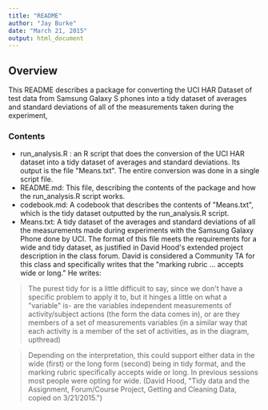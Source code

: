 ```yaml
---
title: "README"
author: "Jay Burke"
date: "March 21, 2015"
output: html_document
---
```


## Overview

This README describes a package for converting the UCI HAR Dataset of test data from Samsung Galaxy S phones into a tidy dataset of averages and standard deviations of all of the measurements taken during the experiment,

### Contents

- run_analysis.R : an R script that does the conversion of the UCI HAR dataset into a tidy dataset of averages and standard deviations.  Its output is the file "Means.txt". The entire conversion was done in a single script file.
- README.md: This file, describing the contents of the package and how the run_analysis.R script works.
- codebook.md: A codebook that describes the contents of "Means.txt", which is the tidy dataset outputted by the run_analysis.R script.
- Means.txt: A tidy dataset of the averages and standard deviations of all the measurements made during experiments with the Samsung Galaxy Phone done by UCI.  The format of this file meets the requirements for a wide and tidy dataset, as justified in David Hood's extended project description in the class forum.   David is considered a Community TA for this class and specifically writes that the "marking rubric ... accepts wide or long." He writes:

> The purest tidy for is a little difficult to say, since we don't have a specific problem to apply it to, but it hinges a little on what a "variable" is- are the variables independent measurements of activity/subject actions (the form the data comes in), or are they members of a set of measurements variables (in a similar way that each activity is a member of the set of activities, as in the diagram, upthread)

> Depending on the interpretation, this could support either data in the wide (first) or the long form (second) being in tidy format, and the marking rubric specifically accepts wide or long. In previous sessions most people were opting for wide. (David Hood, "Tidy data and the Assignment, Forum/Course Project, Getting and Cleaning Data, copied on 3/21/2015.")
    

